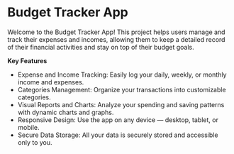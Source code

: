 # Budget Tracker App
Welcome to the Budget Tracker App! This project helps users manage and track their expenses and incomes, allowing them to keep a detailed record of their financial activities and stay on top of their budget goals.

**Key Features**
 - Expense and Income Tracking: Easily log your daily, weekly, or monthly income and expenses.
 - Categories Management: Organize your transactions into customizable categories.
- Visual Reports and Charts: Analyze your spending and saving patterns with dynamic charts and graphs.
- Responsive Design: Use the app on any device — desktop, tablet, or mobile.
- Secure Data Storage: All your data is securely stored and accessible only to you.


